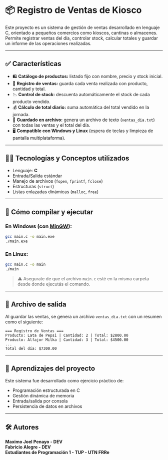 # 📦 Registro de Ventas de Kiosco

Este proyecto es un sistema de gestión de ventas desarrollado en lenguaje C, orientado a pequeños comercios como kioscos, cantinas o almacenes. Permite registrar ventas del día, controlar stock, calcular totales y guardar un informe de las operaciones realizadas.

---

## ✅ Características

- 🛍️ **Catálogo de productos:** listado fijo con nombre, precio y stock inicial.
- 🧾 **Registro de ventas:** guarda cada venta realizada con producto, cantidad y total.
- 📉 **Control de stock:** descuenta automáticamente el stock de cada producto vendido.
- 💰 **Cálculo de total diario:** suma automática del total vendido en la jornada.
- 💾 **Guardado en archivo:** genera un archivo de texto (`ventas_dia.txt`) con todas las ventas y el total del día.
- 🖥️ **Compatible con Windows y Linux** (espera de teclas y limpieza de pantalla multiplataforma).

---

## 🧑‍💻 Tecnologías y Conceptos utilizados

- Lenguaje: **C**
- Entrada/Salida estándar
- Manejo de archivos (`fopen`, `fprintf`, `fclose`)
- Estructuras (`struct`)
- Listas enlazadas dinámicas (`malloc`, `free`)

---

## 🚀 Cómo compilar y ejecutar

### En **Windows** (con [MinGW](https://www.mingw-w64.org/)):

```bash
gcc main.c -o main.exe
./main.exe
```

### En **Linux**:

```bash
gcc main.c -o main
./main
```

> ⚠️ Asegurate de que el archivo `main.c` esté en la misma carpeta desde donde ejecutás el comando.

---

## 📂 Archivo de salida

Al guardar las ventas, se genera un archivo `ventas_dia.txt` con un resumen como el siguiente:

```
=== Registro de Ventas ===
Producto: Lata de Pepsi | Cantidad: 2 | Total: $2800.00
Producto: Alfajor Milka | Cantidad: 3 | Total: $4500.00
...
Total del día: $7300.00
```

---

## 🧠 Aprendizajes del proyecto

Este sistema fue desarrollado como ejercicio práctico de:

- Programación estructurada en C
- Gestión dinámica de memoria
- Entrada/salida por consola
- Persistencia de datos en archivos

---

## 🛠️ Autores

**Maximo Joel Penayo - DEV** <br>
**Fabricio Alegre - DEV** <br>
**Estudiantes de Programación 1  - TUP - UTN FRRe**

